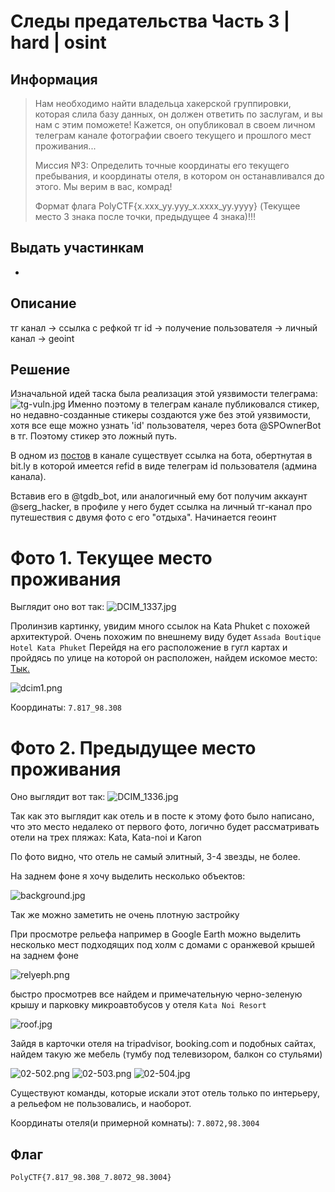 # Следы предательства Часть 3 | hard | osint
## Информация

> Нам необходимо найти владельца хакерской группировки, которая слила базу данных, он должен ответить по заслугам, и вы нам с этим поможете! Кажется, он опубликовал в своем личном телеграм канале фотографии своего текущего и прошлого мест проживания... 
> 
> Миссия №3: Определить точные координаты его текущего пребывания, и координаты отеля, в котором он останавливался до этого. Мы верим в вас, комрад! 
> 
> Формат флага PolyCTF{x.xxx_yy.yyy_x.xxxx_yy.yyyy} 
> (Текущее место 3 знака после точки, предыдущее 4 знака)!!!

## Выдать участинкам
-

## Описание
тг канал -> ссылка с рефкой тг id -> получение пользователя -> личный канал -> geoint

## Решение
Изначальной идей таска была реализация этой уязвимости телеграма: 
![tg-vuln.jpg](solve/tg-vuln.jpg)
Именно поэтому в телеграм канале публиковался стикер, но недавно-созданные стикеры создаются уже без этой уязвимости, хотя все еще можно узнать 'id' пользователя, через бота @SPOwnerBot в тг. Поэтому стикер это ложный путь.

В одном из [постов](https://t.me/evilhackercorp/6) в канале существует ссылка на бота, обертнутая в bit.ly в которой имеется refid в виде телеграм id пользователя (админа канала). 

Вставив его в @tgdb_bot, или аналогичный ему бот получим аккаунт @serg_hacker, в профиле у него будет ссылка на личный тг-канал про путешествия с двумя фото с его "отдыха". Начинается геоинт
# Фото 1. Текущее место проживания

Выглядит оно вот так:
![DCIM_1337.jpg](public/DCIM_1337.jpg)

Пролинзив картинку, увидим много ссылок на Kata Phuket с похожей архитектурой. Очень похожим по внешнему виду будет 
`Assada Boutique Hotel Kata Phuket`
Перейдя на его расположение в гугл картах и пройдясь по улице на которой он расположен, найдем искомое место: [Тык.](https://www.google.com/maps/@7.8171266,98.3084143,3a,75y,257.88h,94.08t/data=!3m7!1e1!3m5!1spVUdFeUhSdmZGr2vmxd2qA!2e0!6shttps:%2F%2Fstreetviewpixels-pa.googleapis.com%2Fv1%2Fthumbnail%3Fcb_client%3Dmaps_sv.tactile%26w%3D900%26h%3D600%26pitch%3D-4.084413429478175%26panoid%3DpVUdFeUhSdmZGr2vmxd2qA%26yaw%3D257.88053789252274!7i16384!8i8192?entry=ttu&g_ep=EgoyMDI1MDIwNS4xIKXMDSoASAFQAw%3D%3D)

![dcim1.png](solve/dcim1.png)

Координаты: `7.817_98.308`
# Фото 2. Предыдущее место проживания
Оно выглядит вот так:
![DCIM_1336.jpg](public/DCIM_1336.jpg)

Так как это выглядит как отель и в посте к этому фото было написано, что это место недалеко от первого фото, логично будет рассматривать отели на трех пляжах: Kata, Kata-noi и Karon 

По фото видно, что отель не самый элитный, 3-4 звезды, не более.

На заднем фоне я хочу выделить несколько объектов:

![background.jpg](solve/background.jpg)

Так же можно заметить не очень плотную застройку 

При просмотре рельефа например в Google Earth можно выделить несколько мест подходящих под холм с домами с оранжевой крышей на заднем фоне

![relyeph.png](solve/releyph.png)

быстро просмотрев все найдем и примечательную черно-зеленую крышу и парковку микроавтобусов у отеля `Kata Noi Resort`

![roof.jpg](solve/roof.jpg)

Зайдя в карточки отеля на tripadvisor, booking.com и подобных сайтах, найдем такую же мебель (тумбу под телевизором, балкон со стульями)

![02-502.png](solve/02-502.png)
![02-503.png](solve/02-503.png)
![02-504.jpg](solve/02-504.jpg)

Существуют команды, которые искали этот отель только по интерьеру, а рельефом не пользовались, и наоборот.

Координаты отеля(и примерной комнаты): `7.8072,98.3004`

## Флаг
`PolyCTF{7.817_98.308_7.8072_98.3004}`